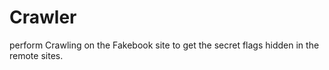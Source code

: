 # Crawler
perform Crawling on the Fakebook site to get the secret flags hidden in the remote sites.
